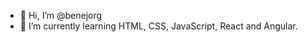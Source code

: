 - 👋 Hi, I’m @benejorg
- 🌱 I’m currently learning HTML, CSS, JavaScript, React and Angular.

<!---
benejorg/benejorg is a ✨ special ✨ repository because its `README.md` (this file) appears on your GitHub profile.
You can click the Preview link to take a look at your changes.
--->
